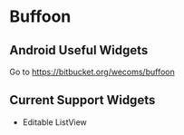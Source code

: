 Buffoon
=======

## Android Useful Widgets ##

Go to https://bitbucket.org/wecoms/buffoon


## Current Support Widgets ##

* Editable ListView

